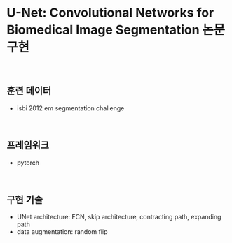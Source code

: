 # U-Net: Convolutional Networks for Biomedical Image Segmentation 논문 구현

</br>

## 훈련 데이터
- isbi 2012 em segmentation challenge

</br>

## 프레임워크
- pytorch

</br>

## 구현 기술
- UNet architecture: FCN, skip architecture, contracting path, expanding path
- data augmentation: random flip
